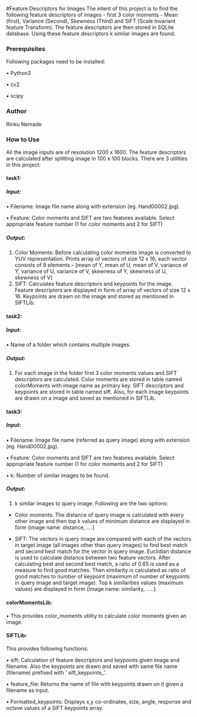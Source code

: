 #Feature Descriptors for Images
The intent of this project is to find the following feature descriptors of images - first 3 color moments - Mean (first), Variance (Second), Skewness (Third) and SIFT (Scale Invariant feature Transform). The feature descriptors are then stored in SQLite database. Using these feature descriptors k similar images are found.

### Prerequisites

Following packages need to be installed:

•	Python3

•	cv2

•	scipy
### Author
Rinku Nemade

### How to Use
All the image inputs are of resolution 1200 x 1600. The feature descriptors are calculated after splitting image in 100 x 100 blocks.
There are 3 utilities in this project:
#### task1:
##### Input:
•	Filename: Image file name along with extension (eg. Hand00002.jpg).

•	Feature: Color moments and SIFT are two features available. Select appropriate feature number (1 for color moments and 2 for SIFT)

##### Output:
1.	Color Moments: Before calculating color moments image is converted to YUV representation. Prints array of vectors of size 12 x 16; each vector consists of 9 elements – [mean of Y, mean of U, mean of V, variance of Y, variance of U, variance of V, skewness of Y, skewness of U, skewness of V]
2.	SIFT: Calculates feature descriptors and keypoints for the image. Feature descriptors are displayed in form of array of vectors of size 12 x 16.  Keypoints are drawn on the image and stored as mentioned in SIFTLib.
#### task2:
##### Input:

•	Name of a folder which contains multiple images.

##### Output:
1.	For each image in the folder first 3 color moments values and SIFT descriptors are calculated. Color moments are stored in table named colorMoments with image name as primary key. SIFT descriptors and keypoints are stored in table named sift. Also, for each image keypoints are drawn on a image and saved as mentioned in SIFTLib.

#### task3:
##### Input:
•	Filename: Image file name (referred as query image) along with extension (eg. Hand00002.jpg).

•	Feature: Color moments and SIFT are two features available. Select appropriate feature number (1 for color moments and 2 for SIFT)

•	k: Number of similar images to be found.
##### Output:
1.	k similar images to query image. Following are the two options:

* Color moments: The distance of query image is calculated with every other image and then top k values of minimum distance are displayed in form {image name: distance, ….}

* SIFT: The vectors in query image are compared with each of the vectors in target image (all images other than query images) to find best match and second best match for the vector in query image. Euclidian distance is used to calculate distance between two feature vectors. After calculating best and second best match, a ratio of 0.65 is used as a measure to find good matches. Then similarity is calculated as ratio of good matches to number of keypoint (maximum of number of keypoints in query image and target image). Top k similarities values (maximum values) are displayed in form {image name: similarity, …..}.
#### colorMomentsLib:
•	This provides color_moments utility to calculate color moments given an image.
#### SIFTLib:
This provides following functions:

•	sift: Calculation of feature descriptors and keypoints given image and filename. Also the keypoints are drawn and saved with same file name (filename) prefixed with ’ sift_keypoints_’.

•	feature_file: Returns the name of file with keypoints drawn on it given a filename as input.

•	Formatted_keypoints: Displays x,y co-ordinates, size, angle, response and octave values of a SIFT keypoints array.

